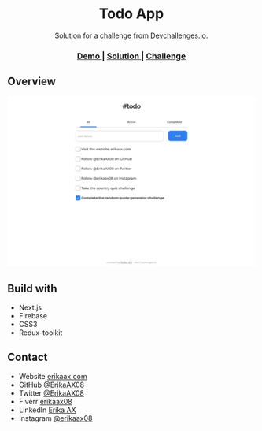 <h1 align="center">Todo App</h1>

<div align="center">
   Solution for a challenge from  <a href="http://devchallenges.io" target="_blank">Devchallenges.io</a>.
</div>

<div align="center">
  <h3>
    <a href="https://todo-devchallenges.erikaax.com">
      Demo
    </a>
    <span> | </span>
    <a href="https://github.com/ErikaAX08/todo-app-devchallenges">
      Solution
    </a>
    <span> | </span>
    <a href="https://devchallenges.io/challenges/hH6PbOHBdPm6otzw2De5">
      Challenge
    </a>
  </h3>
</div>

## Overview

![#todo](public/preview.jpeg)

## Build with

- Next.js
- Firebase
- CSS3
- Redux-toolkit

## Contact

- Website [erikaax.com](https://erikaax.com)
- GitHub [@ErikaAX08](https://github.com/ErikaAX08)
- Twitter [@ErikaAX08](https://twitter.com/ErikaAX08)
- Fiverr [erikaax08](https://fiverr.com/erikaax08)
- LinkedIn [Erika AX](https://www.linkedin.com/in/erikaax/)
- Instagram [@erikaax08](https://www.instagram.com/erikaax08/)

